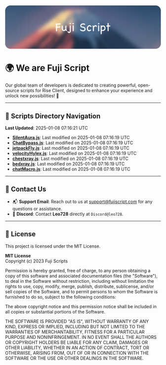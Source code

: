 ![Banner](.github/b.webp)

# 🌍 **We are Fuji Script**

Our global team of developers is dedicated to creating powerful, open-source scripts for Rise Client, designed to enhance your experience and unlock new possibilities! 🌟

---
<!-- SCRIPTS_NAVIGATION_START -->
## 📂 **Scripts Directory Navigation**

**Last Updated**: 2025-01-08 07:16:21 UTC

- **[SilentAura.js](scripts/SilentAura.js)**: Last modified on 2025-01-08 07:16:19 UTC
- **[ChatBypass.js](scripts/ChatBypass.js)**: Last modified on 2025-01-08 07:16:19 UTC
- **[jetpackFly.js](scripts/jetpackFly.js)**: Last modified on 2025-01-08 07:16:19 UTC
- **[velocityHylex.js](scripts/velocityHylex.js)**: Last modified on 2025-01-08 07:16:19 UTC
- **[chestxray.js](scripts/chestxray.js)**: Last modified on 2025-01-08 07:16:19 UTC
- **[bedxray.js](scripts/bedxray.js)**: Last modified on 2025-01-08 07:16:19 UTC
- **[chatMacro.js](scripts/chatMacro.js)**: Last modified on 2025-01-08 07:16:19 UTC

<!-- SCRIPTS_NAVIGATION_END -->

---

## 💬 **Contact Us**  
- 📬 **Support Email**: Reach out to us at [support@fujiscript.com](mailto:support@fujiscript.com) for any questions or assistance.  
- 💬 **Discord**: Contact **Leo728** directly at `Discord@leo728`.

---

## 📜 **License**

This project is licensed under the MIT License.  

**MIT License**  
Copyright (c) 2023 Fuji Scripts  

Permission is hereby granted, free of charge, to any person obtaining a copy of this software and associated documentation files (the "Software"), to deal in the Software without restriction, including without limitation the rights to use, copy, modify, merge, publish, distribute, sublicense, and/or sell copies of the Software, and to permit persons to whom the Software is furnished to do so, subject to the following conditions:  

The above copyright notice and this permission notice shall be included in all copies or substantial portions of the Software.  

THE SOFTWARE IS PROVIDED "AS IS", WITHOUT WARRANTY OF ANY KIND, EXPRESS OR IMPLIED, INCLUDING BUT NOT LIMITED TO THE WARRANTIES OF MERCHANTABILITY, FITNESS FOR A PARTICULAR PURPOSE AND NONINFRINGEMENT. IN NO EVENT SHALL THE AUTHORS OR COPYRIGHT HOLDERS BE LIABLE FOR ANY CLAIM, DAMAGES OR OTHER LIABILITY, WHETHER IN AN ACTION OF CONTRACT, TORT OR OTHERWISE, ARISING FROM, OUT OF OR IN CONNECTION WITH THE SOFTWARE OR THE USE OR OTHER DEALINGS IN THE SOFTWARE.  
